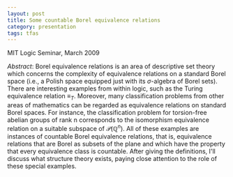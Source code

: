 ```yaml
---
layout: post
title: Some countable Borel equivalence relations
category: presentation
tags: tfas
---
```


MIT Logic Seminar, March 2009<!--more-->

*Abstract*: Borel equivalence relations is an area of descriptive set theory which concerns the complexity of equivalence relations on a standard Borel space (i.e., a Polish space equipped just with its $\sigma$-algebra of Borel sets). There are interesting examples from within logic, such as the Turing equivalence relation $\equiv_T$. Moreover, many classification problems from other areas of mathematics can be regarded as equivalence relations on standard Borel spaces. For instance, the classification problem for torsion-free abelian groups of rank n corresponds to the isomorphism equivalence relation on a suitable subspace of $\mathcal P(\mathbb Q^n)$. All of these examples are instances of countable Borel equivalence relations, that is, equivalence relations that are Borel as subsets of the plane and which have the property that every equivalence class is countable. After giving the definitions, I'll discuss what structure theory exists, paying close attention to the role of these special examples.
